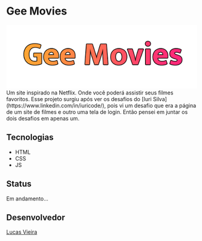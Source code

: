 # Gee Movies
  <img src="images/gee-movies.png"/>
  Um site inspirado na Netflix. Onde você poderá assistir seus filmes favoritos. Esse projeto surgiu após ver os desafios do
  [Iuri Silva](https://www.linkedin.com/in/iuricode/), pois vi um desafio que era a página de um site de filmes e
  outro uma tela de login. Então pensei em juntar os dois desafios em apenas um.

## Tecnologias
  * HTML
  * CSS
  * JS

## Status
  Em andamento...

## Desenvolvedor
  [Lucas Vieira](https://www.linkedin.com/in/lucas-vieira-dev/)
